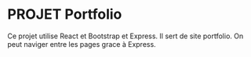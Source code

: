 # PROJET Portfolio

Ce projet utilise React et Bootstrap et Express.
Il sert de site portfolio.
On peut naviger entre les pages grace à Express.
